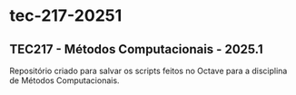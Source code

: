 # tec-217-20251

## TEC217 - Métodos Computacionais - 2025.1

Repositório criado para salvar os scripts feitos no Octave para a disciplina de Métodos Computacionais.
